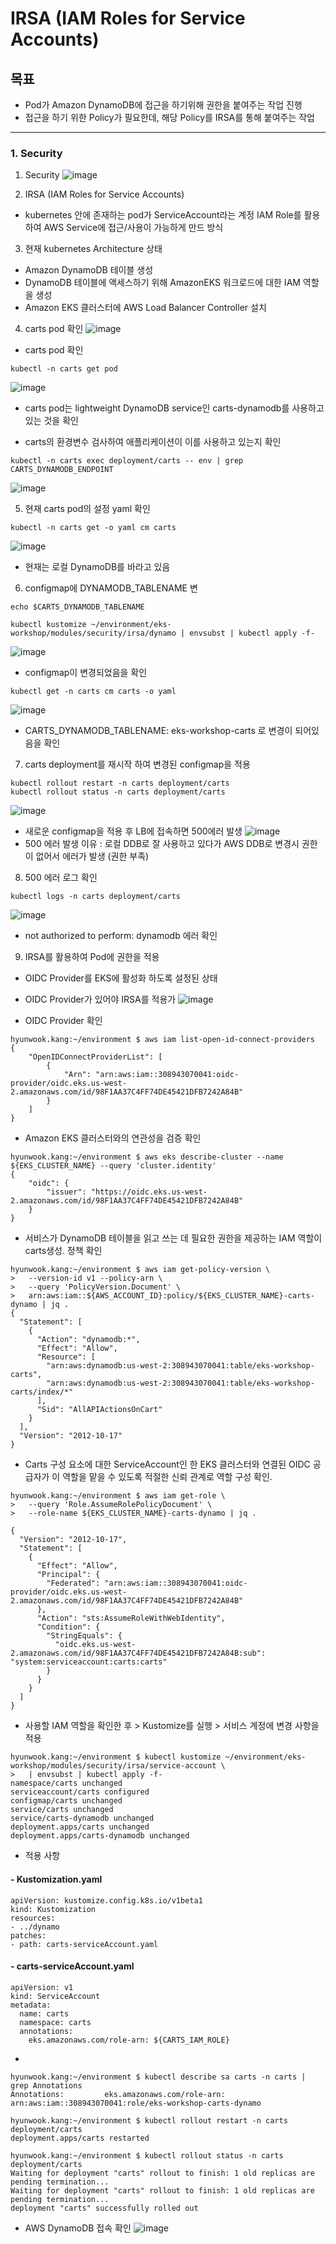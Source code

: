 # IRSA (IAM Roles for Service Accounts)

## 목표
- Pod가 Amazon DynamoDB에 접근을 하기위해 권한을 붙여주는 작업 진행
- 접근을 하기 위한 Policy가 필요한데, 해당 Policy를 IRSA를 통해 붙여주는 작업

--- 
### 1. Security
1. Security
![image](https://github.com/devhyunuk/eks-security/assets/49749510/516ccbf4-07cd-4bdd-ba32-e470fe450599)

2. IRSA (IAM Roles for Service Accounts)
- kubernetes 안에 존재하는 pod가 ServiceAccount라는 계정 IAM Role를 활용하여 AWS Service에 접근/사용이 가능하게 만드 방식

3. 현재 kubernetes Architecture 상태
- Amazon DynamoDB 테이블 생성
- DynamoDB 테이블에 액세스하기 위해 AmazonEKS 워크로드에 대한 IAM 역할을 생성
- Amazon EKS 클러스터에 AWS Load Balancer Controller 설치

4. carts pod 확인
![image](https://github.com/devhyunuk/eks-security/assets/49749510/8f927edf-05b4-441e-8416-2320baf1a7b5)

- carts pod 확인
```
kubectl -n carts get pod 
```
![image](https://github.com/devhyunuk/eks-security/assets/49749510/e9f0ab54-b0a0-4e94-9aab-d1c6182a7047)
- carts pod는 lightweight DynamoDB service인 carts-dynamodb를 사용하고 있는 것을 확인

- carts의 환경변수 검사하여 애플리케이션이 이를 사용하고 있는지 확인
```
kubectl -n carts exec deployment/carts -- env | grep CARTS_DYNAMODB_ENDPOINT
```
![image](https://github.com/devhyunuk/eks-security/assets/49749510/cbd85538-f6ef-4b54-ac64-de37fb119911)

5. 현재 carts pod의 설정 yaml 확인
```
kubectl -n carts get -o yaml cm carts
```
![image](https://github.com/devhyunuk/eks-security/assets/49749510/4df756d2-e305-4763-ac59-d463ffbe0bc0)
- 현재는 로컬 DynamoDB를 바라고 있음

6. configmap에 DYNAMODB_TABLENAME 변
```
echo $CARTS_DYNAMODB_TABLENAME

kubectl kustomize ~/environment/eks-workshop/modules/security/irsa/dynamo | envsubst | kubectl apply -f-
```
![image](https://github.com/devhyunuk/eks-security/assets/49749510/c8d1a96f-abad-4a71-8fb3-9a9d2c9e3b57)

- configmap이 변경되었음을 확인
```
kubectl get -n carts cm carts -o yaml
```
![image](https://github.com/devhyunuk/eks-security/assets/49749510/b614bd9b-c2e5-4aea-8f77-a95eafc5f508)
- CARTS_DYNAMODB_TABLENAME: eks-workshop-carts 로 변경이 되어있음을 확인

7. carts deployment를 재시작 하여 변경된 configmap을 적용
```
kubectl rollout restart -n carts deployment/carts
kubectl rollout status -n carts deployment/carts
```
![image](https://github.com/devhyunuk/eks-security/assets/49749510/013f82e4-a678-4d01-a853-a31f36d37aff)
- 새로운 configmap을 적용 후 LB에 접속하면 500에러 발생
![image](https://github.com/devhyunuk/eks-security/assets/49749510/236a7bb1-5cc7-4b8e-84e4-71fa571e034b)
- 500 에러 발생 이유 : 로컬 DDB로 잘 사용하고 있다가 AWS DDB로 변경시 권한이 없어서 에러가 발생 (권한 부족)

8. 500 에러 로그 확인
```
kubectl logs -n carts deployment/carts
```
![image](https://github.com/devhyunuk/eks-security/assets/49749510/e058ad45-5cbd-4ac4-9de2-130f095b7d25)
- not authorized to perform: dynamodb 에러 확인

9. IRSA를 활용하여 Pod에 권한을 적용
- OIDC Provider를 EKS에 활성화 하도록 설정된 상태
- OIDC Provider가 있어야 IRSA를 적용가
![image](https://github.com/devhyunuk/eks-security/assets/49749510/d799ada2-8d35-4e00-8544-ba1a363a253a)

- OIDC Provider 확인
```
hyunwook.kang:~/environment $ aws iam list-open-id-connect-providers
{
    "OpenIDConnectProviderList": [
        {
            "Arn": "arn:aws:iam::308943070041:oidc-provider/oidc.eks.us-west-2.amazonaws.com/id/98F1AA37C4FF74DE45421DFB7242A84B"
        }
    ]
}
```
- Amazon EKS 클러스터와의 연관성을 검증 확인
```
hyunwook.kang:~/environment $ aws eks describe-cluster --name ${EKS_CLUSTER_NAME} --query 'cluster.identity'
{
    "oidc": {
        "issuer": "https://oidc.eks.us-west-2.amazonaws.com/id/98F1AA37C4FF74DE45421DFB7242A84B"
    }
}
```

- 서비스가 DynamoDB 테이블을 읽고 쓰는 데 필요한 권한을 제공하는 IAM 역할이 carts생성. 정책 확인
```
hyunwook.kang:~/environment $ aws iam get-policy-version \
>   --version-id v1 --policy-arn \
>   --query 'PolicyVersion.Document' \
>   arn:aws:iam::${AWS_ACCOUNT_ID}:policy/${EKS_CLUSTER_NAME}-carts-dynamo | jq .
{
  "Statement": [
    {
      "Action": "dynamodb:*",
      "Effect": "Allow",
      "Resource": [
        "arn:aws:dynamodb:us-west-2:308943070041:table/eks-workshop-carts",
        "arn:aws:dynamodb:us-west-2:308943070041:table/eks-workshop-carts/index/*"
      ],
      "Sid": "AllAPIActionsOnCart"
    }
  ],
  "Version": "2012-10-17"
}
```

- Carts 구성 요소에 대한 ServiceAccount인 한 EKS 클러스터와 연결된 OIDC 공급자가 이 역할을 맡을 수 있도록 적절한 신뢰 관계로 역할 구성 확인.
```
hyunwook.kang:~/environment $ aws iam get-role \
>   --query 'Role.AssumeRolePolicyDocument' \
>   --role-name ${EKS_CLUSTER_NAME}-carts-dynamo | jq .

{
  "Version": "2012-10-17",
  "Statement": [
    {
      "Effect": "Allow",
      "Principal": {
        "Federated": "arn:aws:iam::308943070041:oidc-provider/oidc.eks.us-west-2.amazonaws.com/id/98F1AA37C4FF74DE45421DFB7242A84B"
      },
      "Action": "sts:AssumeRoleWithWebIdentity",
      "Condition": {
        "StringEquals": {
          "oidc.eks.us-west-2.amazonaws.com/id/98F1AA37C4FF74DE45421DFB7242A84B:sub": "system:serviceaccount:carts:carts"
        }
      }
    }
  ]
}
```

- 사용할 IAM 역할을 확인한 후 > Kustomize를 실행 > 서비스 계정에 변경 사항을 적용
```
hyunwook.kang:~/environment $ kubectl kustomize ~/environment/eks-workshop/modules/security/irsa/service-account \
>   | envsubst | kubectl apply -f-
namespace/carts unchanged
serviceaccount/carts configured
configmap/carts unchanged
service/carts unchanged
service/carts-dynamodb unchanged
deployment.apps/carts unchanged
deployment.apps/carts-dynamodb unchanged
```

- 적용 사항
#### - Kustomization.yaml
```
apiVersion: kustomize.config.k8s.io/v1beta1
kind: Kustomization
resources:
- ../dynamo
patches:
- path: carts-serviceAccount.yaml
```

#### - carts-serviceAccount.yaml
```
apiVersion: v1
kind: ServiceAccount
metadata:
  name: carts
  namespace: carts
  annotations:
    eks.amazonaws.com/role-arn: ${CARTS_IAM_ROLE}
```

- 
```
hyunwook.kang:~/environment $ kubectl describe sa carts -n carts | grep Annotations
Annotations:         eks.amazonaws.com/role-arn: arn:aws:iam::308943070041:role/eks-workshop-carts-dynamo
```

```
hyunwook.kang:~/environment $ kubectl rollout restart -n carts deployment/carts
deployment.apps/carts restarted

hyunwook.kang:~/environment $ kubectl rollout status -n carts deployment/carts
Waiting for deployment "carts" rollout to finish: 1 old replicas are pending termination...
Waiting for deployment "carts" rollout to finish: 1 old replicas are pending termination...
deployment "carts" successfully rolled out
```

- AWS DynamoDB 접속 확인
![image](https://github.com/devhyunuk/eks-security/assets/49749510/693380c0-f760-40b5-8c4f-a2c57d50e53d)





























